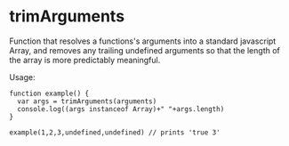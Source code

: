 trimArguments
=============

Function that resolves a functions's arguments into a standard javascript Array, and removes any trailing undefined arguments so that the length of the array is more predictably meaningful.

Usage:
```
function example() { 
  var args = trimArguments(arguments)
  console.log((args instanceof Array)+" "+args.length)
}

example(1,2,3,undefined,undefined) // prints 'true 3'
```
